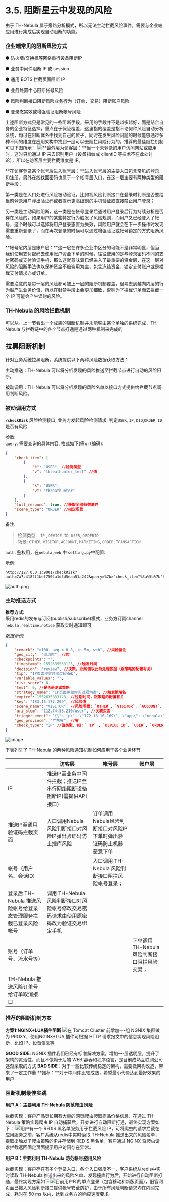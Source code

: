 # 3.5. 阻断星云中发现的风险


由于 TH-Nebula 属于旁路分析模式，所以无法主动拦截风险事件，需要与企业端应用进行集成后实现自动阻断的功能。

### 企业端常见的阻断风险方式

● 防火墙/交换机等网络串行设备阻断IP

● 业务中间件阻断 IP 或 session

● 通用 BOTS 拦截页面阻断 IP

● 业务处置中心阻断帐号风险

● 风险判断接口阻断风险业务行为（订单、交易）阻断账户风险

● 登录态实效或增强验证阻断帐号风险

上述阻断方式只是常见的一些阻断手段，采用的手段并不是越多越好，而是结合自身的企业特征选择，重点在于保证覆盖，这里指的覆盖是指不论何种风险自动分析系统，均可在阻断体系中找到自己的位子，同时在发生风险问题的时候能够通过多种不同的维度在应用架构中找到一层可以去阻拦风险行为的。推荐的最佳阻拦机制可见下图所示：
![](http://ww1.sinaimg.cn/large/66d0828fgy1g1p9iktozgj20tu0kqtg3.jpg)**最外层为访客层：**当一个未登录的用户访问网站或应用时，这时只能通过 IP 来去识别用户（设备指纹或 clientlD 等技术不在此处讨论），所以在访客层主要拦截维度是 IP。

**在访客登录某个帐号后进入账号层：**进入帐号层的主要入口包含常见的登录和注册，另外在线找回密码也属于一个帐号层入口，在这一层主要有两种类型的阻断手段：

第一类是在入口处进行风险被动验证，比如视风险判断接口在登录时判断是否要给当前登录用户弹出验证码或者提示更高级别的手机验证或直接禁止用户登录；

另一类是主动风险阻断，这一类是在帐号登录后通过用户登录后行为持续分析是否存在风险的，如果用户的某些特定行为触发了风险规则，而用户又已经登入了帐号，这个时候可以选择将用户登录态置为失效，风险用户就会在下一步操作时发现需要重新登录了，而在再次登录的时候可以通过增强验证或帐号锁定的方式阻断风险。

**帐号层内层是账户层：**这一层在许多企业中区分的可能不是非常明显，但当我们使用支付密码去使用账户资金下单的时候，往往使用的是与登录密码不同的支付密码或支付验证手机，那么这就意味着已经进入了最重要的资金层，在这一层对风险的阻断手法也以保护资金不被盗用为主，包含冻结资金、锁定支付账户或是拦截支付请求亦或订单。

需要注意的是每一层的风险都可被上一层的阻断机制覆盖，但考虑到越向内层的行为越产生业务价值，所以在封禁手段上会更加细致，否则为了拦截订单而去拦截一个 IP 可能会产生误封的风险。

### TH-Nebula 的风险拦截机制

可以从。上一节看出一个成熟的阻断机制并未能够由某个单独的系统完成，TH-Nebula 与拦截链中的各个节点打通是通过两种机制来完成的



## 拉黑阻断机制

针对业务系统拉黑阻断，系统提供以下两种风险数据获取方法：

主动推送：TH-Nebula 可以将分析发现的风险推送至拦截节点进行自动的风险阻断。

被动调用：TH-Nebula 可以将分析发现的风险名单以接口方式提供给拦截节点调用判断风险。

### 被动调用方式

**`/checkRisk`** 风险检测接口, 业务方发起风险检测请求, 判定`USER`, `IP`, `DID`,`ORDER ID`是否有风险.

参数:  
`query`:
需要查询的具体内容, 格式如下(需`url`编码):

```json
{
	"check_item": [
		{
			"k": "USER", //检测类型
			"v": "threathunter_test" //值
		},
		{
			"k": "USER",
			"v": "threathunter"
		}
	],
	"full_respond": true, //获取全部有效事件
	"scene_type": "ORDER" //指定场景
}
```
备注:
>   检测类型:   ` IP` , `DEVICE ID`, `USER`, `ORDERID`  
>   场景: `OTHER`, `VISITOR`, `ACCOUNT`, `MARKETING`, `ORDER`, `TRANSACTION`

`auth`:
 鉴权用，在`nebula_web` 中 `setting.py`中配置:

示例:

```
http://127.0.0.1:9001/checkRisk?auth=7a7c4182f1bef7504a1d3d5eaa51a242&query=%7b>"check_item"%3a%5b%7b"k"%3a"USER"%2c"v"%3a"threathunter_test"%7d%2c%7b"k"%3a"USER"%2c"v"%3a"threathunter"%7d%5d%2c"full_respond"%3atrue%2c"scene_type"%3a"ORDER"%7d
```

![auth.png](http://www.z4a.net/images/2018/12/10/e990124abe12f054ceafdca6975a6179.png)

### 主动推送方式

**推荐方式:**   
采用redis的发布与订阅(publish/subscribe)模式，业务方订阅channel `nebula.realtime.notice`  获取实时通知即可

*数据示例:*
```json
{
	"remark": ">100, avg < 0.8, in 5m, web", //风险备注
	"geo_city": "深圳市", //市
	"checkpoints": "",
	"timestamp": 1552635533123, //触发时间
	"decision": "review", //决策，业务侧以此为处理依据（跟策略的配置有关）
	"tip": "IP页面停留时间过短Web",
	"variable_values": "",
	"risk_score": 0, 
	"test": 0, //是否是测试策略
	"strategy_name": "IP页面停留时间过短Web", //触发策略名
	"expire": 1552635833123, //过期时间，跟策略的配置有关
	"key": "183.15.177.209", //风险值
	"scene_name": "VISITOR", //风险场景: `OTHER`, `VISITOR`, `ACCOUNT`, `MARKETING`, `ORDER`, `TRANSACTION`
	"uri_stem": "112.74.58.210/user", //关联页面
	"trigger_event": "{\"s_ip\": \"172.18.16.169\", \"app\": \"nebula\", \"pid\": \"000000000000000000000000\", \"s_type\": \"text/html; charset=utf-8\", \"uri_stem\": \"112.74.58.210/user\", \"c_bytes\": 0, \"id\": \"5c8b568c12a3650017e176e4\", \"uid\": \"\", \"request_time\": 3, \"platform\": \"\", \"s_body\": \"\", \"sid\": \"\", \"s_port\": 9001, \"method\": \"GET\", \"status\": 200, \"is_static\": false, \"geo_city\": \"\深\圳\市\", \"c_body\": \"\", \"timestamp\": 1552635532701, \"geo_province\": \"\广\东\省\", \"host\": \"112.74.58.210\", \"referer\": \"\", \"c_ip\": \"183.15.177.209\", \"key\": \"183.15.177.209\", \"useragent\": \"python-requests/2.11.1\", \"c_port\": 18311, \"xforward\": \"\", \"c_type\": \"\", \"name\": \"HTTP_DYNAMIC\", \"did\": \"\", \"s_bytes\": 648, \"request_type\": \"\", \"value\": 1.0, \"cookie\": \"group_id=2|1:0|10:1540368603|8:group_id|4:Mg==|30789028a7e8399f5f5ef115fc050e1b3424df25b966755be7554e0048dd29a4; user_id=2|1:0|10:1540368603|7:user_id|4:Mg==|141555b29c711f95ddebea3987820fb90c30a48f506eae9f8cee9b334372ae79; user=attack_test; auth=2|1:0|10:1540368603|4:auth|44:NGJlZTQwMDI0NTExYjM2NDVkNjkzOTM1ZTJmMDllMWY=|34718dcbcac603ee1a38daaa0a05fbafc524873af0fafb0013077a53a28b2d4b\", \"page\": \"112.74.58.210/user\", \"uri_query\": \"\", \"referer_hit\": \"F\"}", //触发事件
	"geo_province": "广东省", //省
	"check_type": "IP" //值类型, 如：` IP` , `DEVICE ID`, `USER`, `ORDERID`
}
```

![image](https://user-images.githubusercontent.com/31437628/54415966-e9eee900-4738-11e9-86fa-7b0229242216.png)


下表列举了 TH-Nebula 的两种风险通知机制如何应用于各个业务环节

|	|访客层	|帐号层	|账户层	|
|---	|---	|---	|---	|
|IP	|推送IP至业务中间件拦截；推送IP至串行网络阻断设备阻断IP(需提供API接口）
推送IP至通用验证码拦截页面	|入口调用Nebula风险判断接口对风险IP弹出验证码防止撞库风险	|订单调用Nebula风险判断接口对风险IP下单时弹出验证码防止机器恶意下单	|
|帐号（用户名、会话ID)	|	|入口调用 TH-Nebula 风险判断接口阻拦风险帐号登录；
登录后 TH-Nebula 推送风险帐号给登录态管理服务拦截已登录风险帐号	|调用 TH-Nebula 风险判断接口对风险帐号修改交易密码请求由使用原密码改为验证交易绑定手机	|
|账号（订单号、流水号等）	|	|	|下单调用 TH-Nebula 风险判断接口阻拦风险交易；
TH-Nebula 推送风险订单号给订单取消接口	|

### 推荐的阻断机制方案

**方案1:NGINX+LUA插件阻断**
![](http://ww1.sinaimg.cn/large/66d0828fgy1g1p9ipvrrkj20xq0fmq7i.jpg)在 Tomcat Cluster 前增加一-组 NGNIX 集群做为 PROXY，使用NGINX+LUA 插件可根据 HTTP 请求报文中的信息实现风险阻断，比如 IP、设备信息等

**GOOD SIDE**: NGNIX 插件我们已经有标准解决方案，增加一-层透明层，提升了架构的灵活性，而且不依赖于后端 WEB 容器和程序语言，是目前成熟互联网公司逐渐采取的方式
**BAD SIDE**：对于一些比较传统稳定的架构，需要做架构改造，带来了一定工作量
**推荐：**对于中间件比较成熟，希望最小代价达到最好效果的用户

### 阻断机制最佳实践

**用户 A：主要利用 TH-Nebula 防范爬虫风险**

拦截实现：客户产品页长期有大量的网页爬虫爬取商品价格信息，在通过 TH-Nebula 策略实现爬虫 IP 自动捕获后，开始进行自动阻断打通，最终实现方案如下：
![](http://ww1.sinaimg.cn/large/66d0828fgy1g1p9j4wbhvj211e0ckjw3.jpg)用户有一个 REDIS 黑名单服务用于拦截风险 IP，可将爬虫的请求拦截在应用服务之前，客户系统从redis中实时读取 TH-Nebula 推送出来的风险名单，提取出触发了爬虫策略的IP并存储到 REDIS 黑名单，客户通过 NGINX 将爬虫请求拦截返回固定页面提示用户访问存在异常。

**用户 B：主要利用 TH-Nebula 防范帐号盗用风险**

拦截实现：客户存在有多个登录入口，各个入口强度不一，客户系统从redis中实时读取 TH-Nebula 推送出来的风险名单，发现撞库行为后，开始进行自动阻断打通，最终实现方案如下
![](http://ww1.sinaimg.cn/large/66d0828fgy1g1p9j7at0hj210w0d20w0.jpg)目前用户B 的单点登录（包含移动和新版页面），旧官网页面已接入风险判断接口提供帐号安全防护，由于所有风险判断请求均在内网完成，耗时在 50 ms 以内，达到业务方的响应速度要求。

